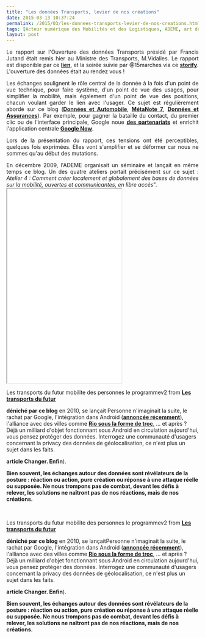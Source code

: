 ```yaml
---
title: "Les données Transports, levier de nos créations"
date: 2015-03-13 10:37:24
permalink: /2015/03/les-donnees-transports-levier-de-nos-creations.html
tags: [Acteur numérique des Mobilités et des Logistiques, ADEME, art de la guerre, assistant de mobilité, citoyen, donnée data, données réelles, Fabrique des mobilités, google, innovation, internet, plate-forme, Que sait-on de nos mobilités ?, Service de mobilité]
layout: post
---
```


<p style="text-align: justify;">Le rapport sur l'Ouverture des données Transports présidé par Francis Jutand était remis hier au Ministre des Transports, M.Vidalies. Le rapport est disponible par ce <a href="https://gabrielplassat.github.io/transportsdufutur/wp-content/uploads/sites/6/2015/03/vf_rapport_jutand.pdf" target="_blank"><strong>lien</strong></a>, et la soirée suivie par @15marches via ce <a href="https://storify.com/15marches/l-opendata-dans-les-transports-un-nouveau-depart" target="_blank"><strong>storify</strong></a>. L'ouverture des données était au rendez vous !</p> <p style="text-align: justify;">Les échanges soulignent le rôle central de la donnée à la fois d'un point de vue technique, pour faire système, d'un point de vue des usages, pour simplifier la mobilité, mais également d'un point de vue des positions, chacun voulant garder le lien avec l'usager. Ce sujet est régulièrement abordé sur ce blog (<a href="https://gabrielplassat.github.io/transportsdufutur/2014/11/donnees-privees-et-automobile.html" target="_blank"><strong>Données et Automobile</strong></a>, <a href="https://gabrielplassat.github.io/transportsdufutur/2010/09/metanote-tdf-7-la-donnee-enjeu-strategique-des-mobilites-multimodales-quelles-perspectives.html" target="_blank"><strong>MétaNote 7</strong></a>, <a href="https://gabrielplassat.github.io/transportsdufutur/2015/01/metanote-22-lavenir-de-lassurance-automobile.html" target="_blank"><strong>Données et Assurances</strong></a>). Par exemple, pour gagner la bataille du contact, du premier clic ou de l'interface principale, Google noue <a href="http://www.zebulon.fr/actualites/14028-google-now-s-enrichit-de-plusieurs-applications.html" target="_blank"><strong>des partenariats</strong></a> et enrichit l'application centrale <a href="https://gabrielplassat.github.io/transportsdufutur/2014/02/google-maps-devient-dans-les-faits-google-mobility.html" target="_blank"><strong>Google Now</strong></a>.</p> <p style="text-align: justify;">Lors de la présentation du rapport, ces tensions ont été perceptibles, quelques fois exprimées. Elles vont s'amplifier et se déformer car nous ne sommes qu'au début des mutations.</p> <p style="text-align: justify;"></p>  <!--more-->  <p style="text-align: justify;">En décembre 2009, l'ADEME organisait un séminaire et lançait en même temps ce blog. Un des quatre ateliers portait précisément sur ce sujet : <em>Atelier 4 : Comment créer localement et globalement des bases de données sur la mobilité, ouvertes et communicantes, en libre accès</em>".<br /><iframe allowfullscreen=" frameborder="0"" height="510" marginheight="0" marginwidth="0" scrolling="no" src="//www.slideshare.net/slideshow/embed_code/45788277" style="border: 1px solid #CCC border-width: 1px margin-bottom: 5px max-width: 100% width="477""> </iframe></p> <div style="margin-bottom: 5px><strong> <a href="https://gabrielplassat.github.io/transportsdufutur//fr.slideshare.net/transportsdufutur/les-transports-du-futur-mobilite-des-personnes-le-programmev2"" target="_blank" title="Les transports du futur mobilite des personnes le programmev2">Les transports du futur mobilite des personnes le programmev2</a> </strong> from <strong><a href="https://gabrielplassat.github.io/transportsdufutur//www.slideshare.net/transportsdufutur" target="_blank">Les transports du futur</a></strong></div> <p style="text-align: justify>Waze, également <a href="https://gabrielplassat.github.io/transportsdufutur/2010/01/whats-waze.html"" target="_blank"><strong>déniché par ce blog</strong></a> en 2010, se lançait Personne n'imaginait la suite, le rachat par Google, l'intégration dans Android (<a href="http://www.igen.fr/android/2015/03/google-autorise-preinstaller-waze-dans-android-90047" target="_blank"><strong>annoncée récemment</strong></a>), l'alliance avec des villes comme <a href="https://gabrielplassat.github.io/transportsdufutur/2015/01/par-le-troc-de-donnees-et-si-on-inventait-aujourdhui-de-nouveaux-contrats.html" target="_blank"><strong>Rio sous la forme de troc</strong></a>, ... et après ? Déjà un milliard d'objet fonctionnant sous Android en circulation aujourd'hui, vous pensez protéger des données. Interrogez une communauté d'usagers concernant la privacy des données de géolocalisation, ce n'est plus un sujet dans les faits.</p> <p style="text-align: justify>Blablacar s'appelait Covoiturage.fr (ci dessous en 2005 avec 28 trajets proposés) et la confiance était questionnée (<em>Atelier 3 : les changements culturels</em>). Personne n'imaginait la rapidité du développement. Nos pratiques peuvent changer, vite (lire l'<a href="https://gabrielplassat.github.io/transportsdufutur/2014/12/changer-de-mobilite.html"" target="_blank"><strong>article Changer. Enfin</strong></a>).</p> <p style="text-align: justify><a class="asset-img-link"" href="https://gabrielplassat.github.io/transportsdufutur/wp-content/uploads/sites/6/old/6a0120a66d2ad4970b01bb08053e20970d-pi.jpg" style="display: inline><img rel="lightbox[]"" alt="Covoitfr2" border="0" class="asset  asset-image at-xid-6a0120a66d2ad4970b01bb08053e20970d image-full img-responsive" src="/wp-content/uploads/sites/6/old/6a0120a66d2ad4970b01bb08053e20970d-800wi.jpg" title="Covoitfr2" /></a></p> <p style="text-align: justify> </p> <p style="text-align: justify><strong>Bien souvent, les échanges autour des données sont révélateurs de la posture : réaction ou action, pure création ou réponse à une attaque réelle ou supposée. Ne nous trompons pas de combat, devant les défis à relever, les solutions ne naîtront pas de nos réactions, mais de nos créations. </strong></p> <p style="text-align: justify> </p> <p style="text-align: justify> </p> <p style="text-align: justify> </p>"2015-03-13 10:37:24https://gabrielplassat.github.io/transportsdufutur/2015/03/les-donnees-transports-levier-de-nos-creations.htmlActeur numérique des Mobilités et des Logistiques|ADEME|art de la guerre|assistant de mobilité|citoyen|donnée data|données réelles|Fabrique des mobilités|google|innovation|internet|plate-forme|Que sait-on de nos mobilités ?|Service de mobilitépublish7gabrielplassat3948gabriel.plassat@ademe.frGabrielPlassatles-donnees-transports-levier-de-nos-creations2017-05-05 15:37:52width=""477""> </iframe></p> <div style="margin-bottom: 5px><strong> <a href="https://gabrielplassat.github.io/transportsdufutur//fr.slideshare.net/transportsdufutur/les-transports-du-futur-mobilite-des-personnes-le-programmev2"" target="_blank" title="Les transports du futur mobilite des personnes le programmev2">Les transports du futur mobilite des personnes le programmev2</a> </strong> from <strong><a href="https://gabrielplassat.github.io/transportsdufutur//www.slideshare.net/transportsdufutur" target="_blank">Les transports du futur</a></strong></div> <p style="text-align: justify>Waze, également <a href="https://gabrielplassat.github.io/transportsdufutur/2010/01/whats-waze.html"" target="_blank"><strong>déniché par ce blog</strong></a> en 2010, se lançaitPersonne n'imaginait la suite, le rachat par Google, l'intégration dans Android (<a href="http://www.igen.fr/android/2015/03/google-autorise-preinstaller-waze-dans-android-90047" target="_blank"><strong>annoncée récemment</strong></a>), l'alliance avec des villes comme <a href="https://gabrielplassat.github.io/transportsdufutur/2015/01/par-le-troc-de-donnees-et-si-on-inventait-aujourdhui-de-nouveaux-contrats.html" target="_blank"><strong>Rio sous la forme de troc</strong></a>, ... et après ? Déjà un milliard d'objet fonctionnant sous Android en circulation aujourd'hui, vous pensez protéger des données. Interrogez une communauté d'usagers concernant la privacy des données de géolocalisation, ce n'est plus un sujet dans les faits.</p> <p style="text-align: justify>Blablacar s'appelait Covoiturage.fr (ci dessous en 2005 avec 28 trajets proposés) et la confiance était questionnée (<em>Atelier 3 : les changements culturels</em>). Personne n'imaginait la rapidité du développement. Nos pratiques peuvent changer, vite (lire l'<a href="https://gabrielplassat.github.io/transportsdufutur/2014/12/changer-de-mobilite.html"" target="_blank"><strong>article Changer. Enfin</strong></a>).</p> <p style="text-align: justify><a class="asset-img-link"" href="https://gabrielplassat.github.io/transportsdufutur/wp-content/uploads/sites/6/old/6a0120a66d2ad4970b01bb08053e20970d-pi.jpg" style="display: inline><img rel="lightbox[]"" alt="Covoitfr2" border="0" class="asset  asset-image at-xid-6a0120a66d2ad4970b01bb08053e20970d image-full img-responsive" src="/wp-content/uploads/sites/6/old/6a0120a66d2ad4970b01bb08053e20970d-800wi.jpg" title="Covoitfr2" /></a></p> <p style="text-align: justify> </p> <p style="text-align: justify><strong>Bien souvent, les échanges autour des données sont révélateurs de la posture : réaction ou action, pure création ou réponse à une attaque réelle ou supposée. Ne nous trompons pas de combat, devant les défis à relever, les solutions ne naîtront pas de nos réactions, mais de nos créations. </strong></p> <p style="text-align: justify> </p> <p style="text-align: justify> </p> <p style="text-align: justify> </p>"
